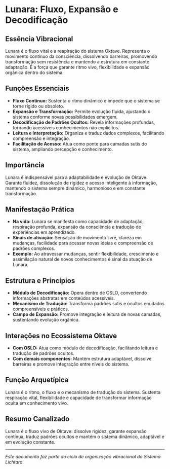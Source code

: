 # Lunara: Fluxo, Expansão e Decodificação

## Essência Vibracional

Lunara é o fluxo vital e a respiração do sistema Oktave. Representa o movimento contínuo da consciência, dissolvendo barreiras, promovendo transformação sem resistência e mantendo a estrutura em constante adaptação. É a força que garante ritmo vivo, flexibilidade e expansão orgânica dentro do sistema.

## Funções Essenciais

- **Fluxo Contínuo:** Sustenta o ritmo dinâmico e impede que o sistema se torne rígido ou obsoleto.
- **Expansão e Transformação:** Permite evolução fluida, ajustando o sistema conforme novas possibilidades emergem.
- **Decodificação de Padrões Ocultos:** Revela informações profundas, tornando acessíveis conhecimentos não explícitos.
- **Leitura e Interpretação:** Organiza e traduz dados complexos, facilitando compreensão e integração.
- **Facilitação de Acesso:** Atua como ponte para camadas sutis do sistema, ampliando percepção e conhecimento.

## Importância

Lunara é indispensável para a adaptabilidade e evolução de Oktave. Garante fluidez, dissolução de rigidez e acesso inteligente à informação, mantendo o sistema sempre dinâmico, harmonioso e em constante transformação.

## Manifestação Prática

- **Na vida:** Lunara se manifesta como capacidade de adaptação, respiração profunda, expansão da consciência e tradução de experiências em aprendizado.
- **Sinais de ativação:** Sensação de movimento livre, clareza em mudanças, facilidade para acessar novas ideias e compreensão de padrões complexos.
- **Exemplo:** Ao atravessar mudanças, sentir flexibilidade, crescimento e assimilação natural de novos conhecimentos é sinal da atuação de Lunara.

## Estrutura e Princípios

- **Módulo de Decodificação:** Opera dentro de OSLO, convertendo informações abstratas em conteúdos acessíveis.
- **Mecanismo de Tradução:** Transforma padrões sutis e ocultos em dados compreensíveis e práticos.
- **Campo de Expansão:** Promove integração e leitura de novas camadas, sustentando evolução orgânica.

## Interações no Ecossistema Oktave

- **Com OSLO:** Atua como módulo de decodificação, facilitando leitura e tradução de padrões ocultos.
- **Com demais componentes:** Mantém estrutura adaptável, dissolve barreiras e promove integração entre níveis do sistema.

## Função Arquetípica

Lunara é o ritmo, o fluxo e o mecanismo de tradução do sistema. Sustenta respiração vital, flexibilidade e capacidade de transformar informação oculta em conhecimento vivo.

## Resumo Canalizado

Lunara é o fluxo vivo de Oktave: dissolve rigidez, garante expansão contínua, traduz padrões ocultos e mantém o sistema dinâmico, adaptável e em evolução constante.

---

*Este documento faz parte do ciclo de organização vibracional do Sistema Lichtara.*